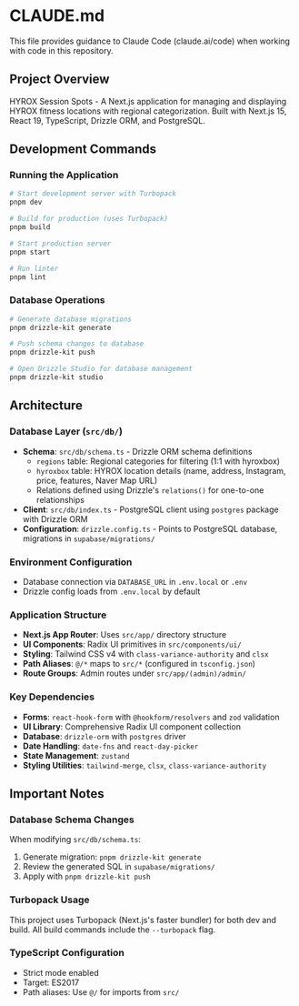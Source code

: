 # CLAUDE.md

This file provides guidance to Claude Code (claude.ai/code) when working with code in this repository.

## Project Overview

HYROX Session Spots - A Next.js application for managing and displaying HYROX fitness locations with regional categorization. Built with Next.js 15, React 19, TypeScript, Drizzle ORM, and PostgreSQL.

## Development Commands

### Running the Application
```bash
# Start development server with Turbopack
pnpm dev

# Build for production (uses Turbopack)
pnpm build

# Start production server
pnpm start

# Run linter
pnpm lint
```

### Database Operations
```bash
# Generate database migrations
pnpm drizzle-kit generate

# Push schema changes to database
pnpm drizzle-kit push

# Open Drizzle Studio for database management
pnpm drizzle-kit studio
```

## Architecture

### Database Layer (`src/db/`)
- **Schema**: `src/db/schema.ts` - Drizzle ORM schema definitions
  - `regions` table: Regional categories for filtering (1:1 with hyroxbox)
  - `hyroxbox` table: HYROX location details (name, address, Instagram, price, features, Naver Map URL)
  - Relations defined using Drizzle's `relations()` for one-to-one relationships
- **Client**: `src/db/index.ts` - PostgreSQL client using `postgres` package with Drizzle ORM
- **Configuration**: `drizzle.config.ts` - Points to PostgreSQL database, migrations in `supabase/migrations/`

### Environment Configuration
- Database connection via `DATABASE_URL` in `.env.local` or `.env`
- Drizzle config loads from `.env.local` by default

### Application Structure
- **Next.js App Router**: Uses `src/app/` directory structure
- **UI Components**: Radix UI primitives in `src/components/ui/`
- **Styling**: Tailwind CSS v4 with `class-variance-authority` and `clsx`
- **Path Aliases**: `@/*` maps to `src/*` (configured in `tsconfig.json`)
- **Route Groups**: Admin routes under `src/app/(admin)/admin/`

### Key Dependencies
- **Forms**: `react-hook-form` with `@hookform/resolvers` and `zod` validation
- **UI Library**: Comprehensive Radix UI component collection
- **Database**: `drizzle-orm` with `postgres` driver
- **Date Handling**: `date-fns` and `react-day-picker`
- **State Management**: `zustand`
- **Styling Utilities**: `tailwind-merge`, `clsx`, `class-variance-authority`

## Important Notes

### Database Schema Changes
When modifying `src/db/schema.ts`:
1. Generate migration: `pnpm drizzle-kit generate`
2. Review the generated SQL in `supabase/migrations/`
3. Apply with `pnpm drizzle-kit push`

### Turbopack Usage
This project uses Turbopack (Next.js's faster bundler) for both dev and build. All build commands include the `--turbopack` flag.

### TypeScript Configuration
- Strict mode enabled
- Target: ES2017
- Path aliases: Use `@/` for imports from `src/`
